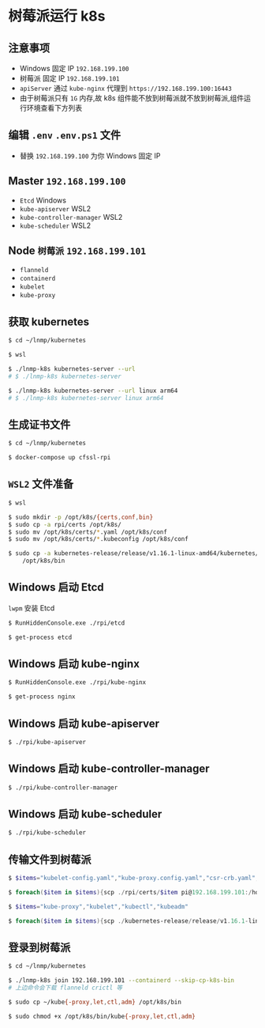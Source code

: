 # 树莓派运行 k8s

## 注意事项

* Windows 固定 IP `192.168.199.100`
* 树莓派 固定 IP `192.168.199.101`
* `apiServer` 通过 `kube-nginx` 代理到 `https://192.168.199.100:16443`
* 由于树莓派只有 `1G` 内存,故 k8s 组件能不放到树莓派就不放到树莓派,组件运行环境查看下方列表

## 编辑 `.env` `.env.ps1` 文件

* 替换 `192.168.199.100` 为你 Windows 固定 IP

## Master `192.168.199.100`

* `Etcd` Windows
* `kube-apiserver` WSL2
* `kube-controller-manager` WSL2
* `kube-scheduler` WSL2

## Node `树莓派` `192.168.199.101`

* `flanneld`
* `containerd`
* `kubelet`
* `kube-proxy`

## 获取 kubernetes

```bash
$ cd ~/lnmp/kubernetes

$ wsl

$ ./lnmp-k8s kubernetes-server --url
# $ ./lnmp-k8s kubernetes-server

$ ./lnmp-k8s kubernetes-server --url linux arm64
# $ ./lnmp-k8s kubernetes-server linux arm64
```

## 生成证书文件

```bash
$ cd ~/lnmp/kubernetes

$ docker-compose up cfssl-rpi
```

## `WSL2` 文件准备

```bash
$ wsl

$ sudo mkdir -p /opt/k8s/{certs,conf,bin}
$ sudo cp -a rpi/certs /opt/k8s/
$ sudo mv /opt/k8s/certs/*.yaml /opt/k8s/conf
$ sudo mv /opt/k8s/certs/*.kubeconfig /opt/k8s/conf

$ sudo cp -a kubernetes-release/release/v1.16.1-linux-amd64/kubernetes/server/bin/kube-{apiserver,controller-manager,scheduler} \
    /opt/k8s/bin
```

## Windows 启动 Etcd

`lwpm` 安装 Etcd

```bash
$ RunHiddenConsole.exe ./rpi/etcd

$ get-process etcd
```

## Windows 启动 kube-nginx

```bash
$ RunHiddenConsole.exe ./rpi/kube-nginx

$ get-process nginx
```

## Windows 启动 kube-apiserver

```bash
$ ./rpi/kube-apiserver
```

## Windows 启动 kube-controller-manager

```bash
$ ./rpi/kube-controller-manager
```

## Windows 启动 kube-scheduler

```bash
$ ./rpi/kube-scheduler
```

## 传输文件到树莓派

```powershell
$ $items="kubelet-config.yaml","kube-proxy.config.yaml","csr-crb.yaml","kubectl.kubeconfig","kube-proxy.kubeconfig","flanneld.pem","flanneld-key.pem"

$ foreach($item in $items){scp ./rpi/certs/$item pi@192.168.199.101:/home/pi/lnmp/kubernetes/systemd/certs}

$ $items="kube-proxy","kubelet","kubectl","kubeadm"

$ foreach($item in $items){scp ./kubernetes-release/release/v1.16.1-linux-arm64/kubernetes/server/bin/$item pi@192.168.199.101:/home/pi/}
```

## 登录到树莓派

```bash
$ cd ~/lnmp/kubernetes

$ ./lnmp-k8s join 192.168.199.101 --containerd --skip-cp-k8s-bin
# 上边命令会下载 flanneld crictl 等

$ sudo cp ~/kube{-proxy,let,ctl,adm} /opt/k8s/bin

$ sudo chmod +x /opt/k8s/bin/kube{-proxy,let,ctl,adm}
```
